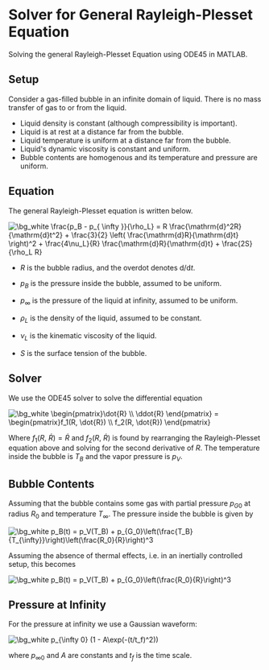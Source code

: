 # Solver for General Rayleigh-Plesset Equation
Solving the general Rayleigh-Plesset Equation using ODE45 in MATLAB.

## Setup

Consider a gas-filled bubble in an infinite domain of liquid. There is no mass transfer
of gas to or from the liquid.

- Liquid density is constant (although compressibility is important).
- Liquid is at rest at a distance far from the bubble.
- Liquid temperature is uniform at a distance far from the bubble.
- Liquid's dynamic viscosity is constant and uniform.
- Bubble contents are homogenous and its temperature and pressure are uniform.

## Equation

The general Rayleigh-Plesset equation is written below.

<img src="https://latex.codecogs.com/png.image?\dpi{200}&space;\bg_white&space;\frac{p_B&space;-&space;p_{&space;\infty&space;}}{\rho_L}&space;=&space;R&space;\frac{\mathrm{d}^2R}{\mathrm{d}t^2}&space;&plus;&space;\frac{3}{2}&space;\left(&space;\frac{\mathrm{d}R}{\mathrm{d}t}&space;\right)^2&space;&plus;&space;\frac{4\nu_L}{R}&space;\frac{\mathrm{d}R}{\mathrm{d}t}&space;&plus;&space;\frac{2S}{\rho_L&space;R}" title="\bg_white \frac{p_B - p_{ \infty }}{\rho_L} = R \frac{\mathrm{d}^2R}{\mathrm{d}t^2} + \frac{3}{2} \left( \frac{\mathrm{d}R}{\mathrm{d}t} \right)^2 + \frac{4\nu_L}{R} \frac{\mathrm{d}R}{\mathrm{d}t} + \frac{2S}{\rho_L R}" />

-   *R* is the bubble radius, and the overdot denotes d/d*t*.

-   *p*<sub>*B*</sub> is the pressure inside the bubble, assumed to be
    uniform.

-   *p*<sub>∞</sub> is the pressure of the liquid at infinity, assumed
    to be uniform.

-   *ρ*<sub>*L*</sub> is the density of the liquid, assumed to be
    constant.

-   *ν*<sub>*L*</sub> is the kinematic viscosity of the liquid.

-   *S* is the surface tension of the bubble.

## Solver

We use the ODE45 solver to solve the differential equation

<img src="https://latex.codecogs.com/png.image?\dpi{200}&space;\bg_white&space;\begin{pmatrix}\dot{R}&space;\\&space;\ddot{R}&space;\end{pmatrix}&space;=&space;&space;\begin{pmatrix}f_1(R,&space;\dot{R})&space;\\&space;f_2(R,&space;\dot{R})&space;\end{pmatrix}&space;" title="\bg_white \begin{pmatrix}\dot{R} \\ \ddot{R} \end{pmatrix} = \begin{pmatrix}f_1(R, \dot{R}) \\ f_2(R, \dot{R}) \end{pmatrix} " />

Where *f*<sub>1</sub>(*R*, *Ṙ*) = *Ṙ* and *f*<sub>2</sub>(*R*, *Ṙ*) is found by 
rearranging the Rayleigh-Plesset equation above and solving for the second derivative of *R*.
The temperature inside the bubble is *T*<sub>*B*</sub> and the vapor
pressure is *p*<sub>*V*</sub>.

## Bubble Contents

Assuming that the bubble contains some gas with partial pressure *p*<sub>*G*</sub><sub>0</sub> 
at radius *R*<sub>0</sub> and temperature *T*<sub>∞</sub>.
The pressure inside the bubble is given by

<img src="https://latex.codecogs.com/png.image?\dpi{200}&space;\bg_white&space;p_B(t)&space;=&space;p_V(T_B)&space;&plus;&space;p_{G_0}\left(\frac{T_B}{T_{\infty}}\right)\left(\frac{R_0}{R}\right)^3&space;" title="\bg_white p_B(t) = p_V(T_B) + p_{G_0}\left(\frac{T_B}{T_{\infty}}\right)\left(\frac{R_0}{R}\right)^3 " />

Assuming the absence of thermal effects, i.e. in an inertially controlled setup, this becomes

<img src="https://latex.codecogs.com/png.image?\dpi{200}&space;\bg_white&space;p_B(t)&space;=&space;p_V(T_B)&space;&plus;&space;p_{G_0}\left(\frac{R_0}{R}\right)^3&space;" title="\bg_white p_B(t) = p_V(T_B) + p_{G_0}\left(\frac{R_0}{R}\right)^3 " />

## Pressure at Infinity

For the pressure at infinity we use a Gaussian waveform:

<img src="https://latex.codecogs.com/png.image?\dpi{200}&space;\bg_white&space;p_{\infty&space;0}&space;(1&space;-&space;A\exp(-(t/t_f)^2))&space;" title="\bg_white p_{\infty 0} (1 - A\exp(-(t/t_f)^2)) " />

where *p*<sub>∞0</sub> and *A* are constants and *t*<sub>*f*</sub> is the time scale.

